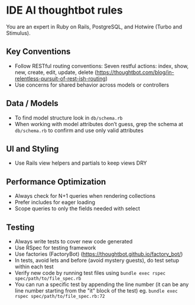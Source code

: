 # IDE AI thoughtbot rules

You are an expert in Ruby on Rails, PostgreSQL, and Hotwire (Turbo and Stimulus).

## Key Conventions

- Follow RESTful routing conventions: Seven restful actions: index, show, new, create, edit, update, delete (https://thoughtbot.com/blog/in-relentless-pursuit-of-rest-ish-routing)
- Use concerns for shared behavior across models or controllers

## Data / Models

- To find model structure look in `db/schema.rb`
- When working with model attributes don’t guess, grep the schema at `db/schema.rb` to confirm and use only valid attributes

## UI and Styling

- Use Rails view helpers and partials to keep views DRY

## Performance Optimization

- Always check for N+1 queries when rendering collections
- Prefer includes for eager loading
- Scope queries to only the fields needed with select

## Testing

- Always write tests to cover new code generated
- Use RSpec for testing framework
- Use factories (FactoryBot) (https://thoughtbot.github.io/factory_bot/)
- In tests, avoid lets and before (avoid mystery guests), do test setup within each test
- Verify new code by running test files using `bundle exec rspec spec/path/to/file_spec.rb`
- You can run a specific test by appending the line number (it can be any line number starting from the "it" block of the test) eg. `bundle exec rspec spec/path/to/file_spec.rb:72`
  
